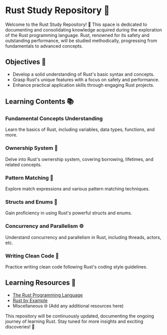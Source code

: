 # Rust Study Repository 🦀

Welcome to the Rust Study Repository! 📘 This space is dedicated to documenting and consolidating knowledge acquired during the exploration of the Rust programming language. Rust, renowned for its safety and outstanding performance, will be studied methodically, progressing from fundamentals to advanced concepts.

## Objectives 🚀

- Develop a solid understanding of Rust's basic syntax and concepts.
- Grasp Rust's unique features with a focus on safety and performance.
- Enhance practical application skills through engaging Rust projects.

## Learning Contents 📚

### Fundamental Concepts Understanding

Learn the basics of Rust, including variables, data types, functions, and more.

### Ownership System 🤲

Delve into Rust's ownership system, covering borrowing, lifetimes, and related concepts.

### Pattern Matching 🧩

Explore match expressions and various pattern matching techniques.

### Structs and Enums 🧰

Gain proficiency in using Rust's powerful structs and enums.

### Concurrency and Parallelism ⚙️

Understand concurrency and parallelism in Rust, including threads, actors, etc.

### Writing Clean Code 🧼

Practice writing clean code following Rust's coding style guidelines.

## Learning Resources 📖

- [The Rust Programming Language](https://www.rust-lang.org/learn)
- [Rust by Example](https://doc.rust-lang.org/stable/rust-by-example/)
- Miscellaneous 🌐 (Add any additional resources here)

This repository will be continuously updated, documenting the ongoing journey of learning Rust. Stay tuned for more insights and exciting discoveries! 🌟
